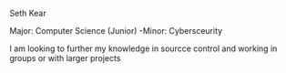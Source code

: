 Seth Kear

Major: Computer Science (Junior)
-Minor: Cybersceurity

I am looking to further my knowledge in sourcce control and working in groups or with larger projects
